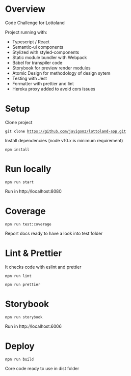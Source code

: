 # Overview

Code Challenge for Lottoland

Project running with: 
  - Typescript / React
  - Semantic-ui components
  - Stylized with styled-components
  - Static module bundler with Webpack
  - Babel for transpiler code
  - Storybook for preview render modules
  - Atomic Design for methodology of design sytem
  - Testing with Jest
  - Formatter with prettier and lint
  - Heroku proxy added to avoid cors issues

# Setup

Clone project

<code>git clone https://github.com/javigonz/lottoland-app.git</code>

Install dependencies (node v10.x is minimum requirement)

<code>npm install</code>

# Run locally

<code>npm run start</code>

Run in http://localhost:8080

# Coverage

<code>npm run test:coverage</code>

Report docs ready to have a look into test folder

# Lint & Prettier

It checks code with eslint and prettier

<code>npm run lint</code>

<code>npm run prettier</code>

# Storybook

<code>npm run storybook</code>

Run in http://localhost:6006

# Deploy

<code>npm run build</code>

Core code ready to use in dist folder


